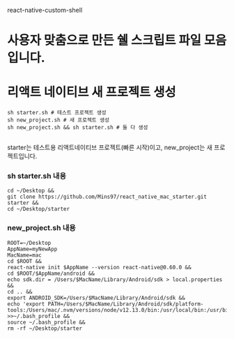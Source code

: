 react-native-custom-shell
# 사용자 맞춤으로 만든 쉘 스크립트 파일 모음입니다.
# 리액트 네이티브 새 프로젝트 생성
```
sh starter.sh # 테스트 프로젝트 생성
sh new_project.sh # 새 프로젝트 생성
sh new_project.sh && sh starter.sh # 둘 다 생성
```
```

```
starter는 테스트용 리액트네이티브 프로젝트(빠른 시작)이고,
new_project는 새 프로젝트입니다.

### sh starter.sh 내용
```
cd ~/Desktop &&
git clone https://github.com/Mins97/react_native_mac_starter.git starter &&
cd ~/Desktop/starter
```

### new_project.sh 내용
```
ROOT=~/Desktop
AppName=myNewApp
MacName=mac
cd $ROOT &&
react-native init $AppName --version react-native@0.60.0 &&
cd $ROOT/$AppName/android &&
echo sdk.dir = /Users/$MacName/Library/Android/sdk > local.properties &&
cd .. &&
export ANDROID_SDK=/Users/$MacName/Library/Android/sdk &&
echo 'export PATH=/Users/$MacName/Library/Android/sdk/platform-tools:/Users/mac/.nvm/versions/node/v12.13.0/bin:/usr/local/bin:/usr/bin:/bin:/usr/sbin:/sbin:/Users/mac/.nvm/versions/node/v12.13.0/bin:/Users/mac/.rvm/bin' >>~/.bash_profile &&
source ~/.bash_profile &&
rm -rf ~/Desktop/starter
```
